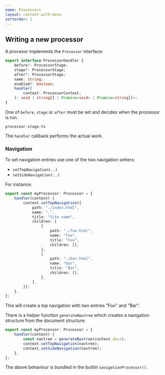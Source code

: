 ```yaml
---
name: Processors
layout: content-with-menu
sortorder: 1
---
```


## Writing a new processor

A procesor implements the `Processor` interface:

```ts
export interface ProcessorHandler {
    before?: ProcessorStage;
    stage?: ProcessorStage;
    after?: ProcessorStage;
    name: string;
    enabled?: boolean;
    handler(
        context: ProcessorContext,
    ): void | string[] | Promise<void> | Promise<string[]>;
}
```

One of `before`, `stage` or `after` must be set and decides when the processor is run.

```import
processor-stage.ts
```

The `handler` callback performs the actual work.

### Navigation

To set navigation entries use one of the two navigation setters:

-   `setTopNavigation(..)`
-   `setSideNavigation(..)`

For instance:

```ts
export const myProcessor: Processor = {
    handler(context) {
        context.setTopNavigation({
            path: "./index.html",
            name: ".",
            title: "Site name",
            children: [
                {
                    path: "./foo.html",
                    name: "foo",
                    title: "Foo",
                    children: [],
                },
                {
                    path: "./bar.html",
                    name: "bar",
                    title: "Bar",
                    children: [],
                },
            ],
        });
    },
};
```

This will create a top navigation with two entries "Foo" and "Bar".

There is a helper function `generateNavtree` which creates a navigation structure from the document structure:

```ts
export const myProcessor: Processor = {
    handler(context) {
        const navtree = generateNavtree(context.docs);
        context.setTopNavigation(navtree);
        context.setSideNavigation(navtree);
    },
};
```

The above behaviour is bundled in the builtin `navigationProcessor()`.
